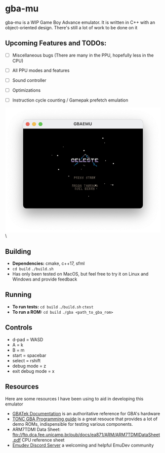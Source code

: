 # gba-mu

gba-mu is a WIP Game Boy Advance emulator. It is written in C++ with an object-oriented design. There's still a lot of work to be done on it

## Upcoming Features and TODOs:
- [ ] Miscellaneous bugs (There are many in the PPU, hopefully less in the CPU)
- [ ] All PPU modes and features
- [ ] Sound controller
- [ ] Optimizations
- [ ] Instruction cycle counting / Gamepak prefetch emulation


![Alt text](media/celeste.png?raw=true)
\
## Building 
* **Dependencies:** cmake, c++17, sfml
* `cd build` `./build.sh`
* Has only been tested on MacOS, but feel free to try it on Linux and Windows and provide feedback
## Running
* **To run tests:** `cd build` `./build.sh` `ctest`
* **To run a ROM:** `cd build` `./gba <path_to_gba_rom>`
## Controls
* d-pad = WASD
* A = k
* B = m
* start = spacebar
* select = rshift
* debug mode = z
* exit debug mode = x

## Resources
Here are some resources I have been using to aid in developing this emulator
* [GBATek Documentation](https://problemkaputt.de/gbatek.htm#armcpureference) is an authoritative reference for GBA's hardware
* [TONC GBA Programming guide](https://www.coranac.com/tonc/text/) is a great resouce that provides a lot of demo ROMs, indispensible for testing various components.
* ARM7TDMI Data Sheet: ftp://ftp.dca.fee.unicamp.br/pub/docs/ea871/ARM/ARM7TDMIDataSheet.pdf CPU reference sheet
* [Emudev Discord Server](https://discord.gg/xxkAe5xm) a welcoming and helpful EmuDev community

